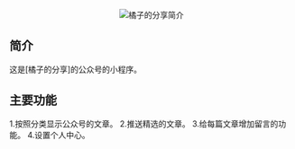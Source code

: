 <p style="text-align: center;"><img src="https://s1.ax1x.com/2020/06/30/NoP6vd.jpg" alt="橘子的分享简介"></img></p>

## 简介
这是[橘子的分享]的公众号的小程序。

## 主要功能
1.按照分类显示公众号的文章。
2.推送精选的文章。
3.给每篇文章增加留言的功能。
4.设置个人中心。




